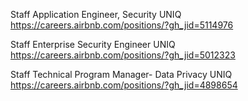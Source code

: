 Staff Application Engineer, Security UNIQ https://careers.airbnb.com/positions/?gh_jid=5114976

Staff Enterprise Security Engineer UNIQ https://careers.airbnb.com/positions/?gh_jid=5012323

Staff Technical Program Manager- Data Privacy UNIQ https://careers.airbnb.com/positions/?gh_jid=4898654

